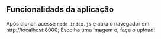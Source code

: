 ## Funcionalidads da aplicação
Após clonar, acesse `node index.js` e abra o navegador em http://localhost:8000;
Escolha uma imagem e, faça o upload!